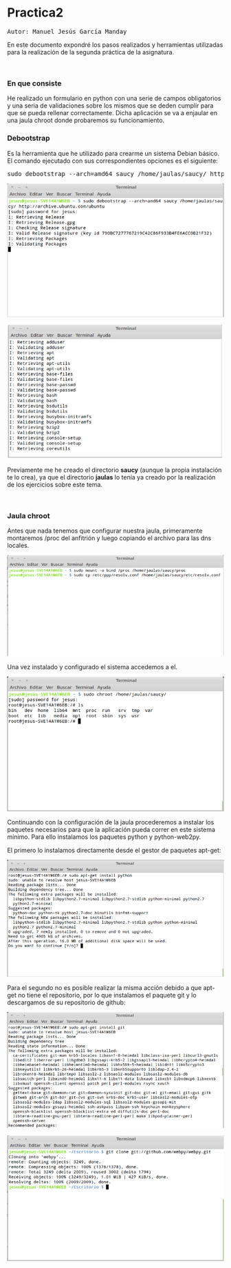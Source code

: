 Practica2
=========

<pre>
Autor: Manuel Jesús García Manday
</pre>

En este documento expondré los pasos realizados y herramientas utilizadas para la realización de la segunda práctica de la asignatura.


<br>
<h3>En que consiste</h3>  
He realizado un formulario en python con una serie de campos obligatorios y una seria de validaciones sobre los mismos que se deden cumplir para 
que se pueda rellenar correctamente. Dicha aplicación se va a enjaular en una jaula chroot donde probaremos su funcionamiento.

<br>
<h3>Debootstrap</h3>
Es la herramienta que he utilizado para crearme un sistema Debian básico. El comando ejecutado con sus correspondientes opciones es el siguiente:
<pre>
sudo debootstrap --arch=amd64 saucy /home/jaulas/saucy/ http://archive.ubuntu.com/ubuntu
</pre>

![imagen23](https://github.com/jmanday/Imagenes/blob/master/imagen23.png?raw=true)

![imagen24](https://github.com/jmanday/Imagenes/blob/master/imagen24.png?raw=true)

Previamente me he creado el directorio **saucy** (aunque la propia instalación te lo crea), ya que el directorio **jaulas** lo tenía ya creado por la realización de los ejercicios sobre este tema.

<br>
<h3>Jaula chroot</h3>
Antes que nada tenemos que configurar nuestra jaula, primeramente montaremos /proc del anfitrión y luego copiando el archivo para las dns locales.

![imagen26](https://github.com/jmanday/Imagenes/blob/master/imagen26.png?raw=true)


Una vez instalado y configurado el sistema accedemos a el.

![imagen25](https://github.com/jmanday/Imagenes/blob/master/imagen25.png?raw=true)



Continuando con la configuración de la jaula procederemos a instalar los paquetes necesarios para que la aplicación pueda correr en este sistema mínimo. 
Para ello instalamos los paquetes python y python-web2py. 

El primero lo instalamos directamente desde el gestor de paquetes apt-get:

![imagen27](https://github.com/jmanday/Imagenes/blob/master/imagen27.png?raw=true)

Para el segundo no es posible realizar la misma acción debido a que apt-get no tiene el repositorio, por lo que instalamos el paquete git y lo descargamos 
de su repositorio de github:

![imagen29](https://github.com/jmanday/Imagenes/blob/master/imagen29.png?raw=true)

![imagen28](https://github.com/jmanday/Imagenes/blob/master/imagen28.png?raw=true)

